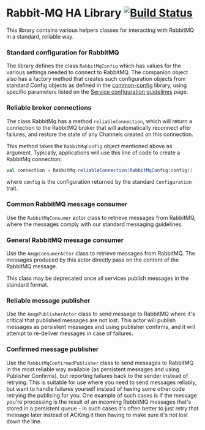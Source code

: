 # Rabbit-MQ HA Library [![Build Status](http://teamcity01.mobcastdev.local:8111/app/rest/builds/buildType:%28id:Hermes_RabbitMQ_HA_BuildPublish%29/statusIcon)](http://teamcity01.mobcastdev.local:8111/viewType.html?buildTypeId=Hermes_RabbitMQ_HA_BuildPublish&guest=1)

This library contains various helpers classes for interacting with RabbitMQ in a standard, reliable way.

### Standard configuration for RabbitMQ

The library defines the class `RabbitMqConfig` which has values for the various settings needed to connect to RabbitMQ. The companion object also has a factory method that creates such configuration objects from standard Config objects as defined in the [common-config](/Platform/common-config) library, using specific parameters listed on the [Service configuration guidelines](http://jira.blinkbox.local/confluence/display/PT/Service+Configuration+Guidelines) page.

### Reliable broker connections

The class RabbitMq has a method `reliableConnection`, which will return a connection to the RabbitMQ broker that will automatically reconnect after failures, and restore the state of any Channels created on this connection.

This method takes the `RabbitMqConfig` object mentioned above as argument. Typically, applications will use this line of code to create a RabbitMq connection:

```scala
val connection = RabbitMq.reliableConnection(RabbitMqConfig(config))
```
where `config` is the configuration returned by the standard `Configuration` trait.

### Common RabbitMQ message consumer

Use the `RabbitMqConsumer` actor class to retrieve messages from RabbitMQ, where the messages comply with our standard messaging guidelines.


### General RabbitMQ message consumer

Use the `AmqpConsumerActor` class to retrieve messages from RabbitMQ. The messages produced by this actor directly pass on the content of the RabbitMQ message.

This class may be deprecated once all services publish messages in the standard format.

### Reliable message publisher

Use the `AmqpPublisherActor` class to send message to RabbitMQ where it's critical that published messages are not lost. This actor will publish messages as persistent messages and using publisher confirms, and it will attempt to re-deliver messages in case of failures.

### Confirmed message publisher

Use the `RabbitMqConfirmedPublisher` class to send messages to RabbitMQ in the most reliable way available (as persistent messages and using Publisher Confirms), but reporting failures back to the sender instead of retrying. This is suitable for use where you need to send messages reliably, but want to handle failures yourself instead of having some other code retrying the publising for you. One example of such cases is if the message you're processing is the result of an incoming RabbitMQ messages that's stored in a persistent queue - in such cases it's often better to just retry that message later instead of ACKing it then having to make sure it's not lost down the line.

